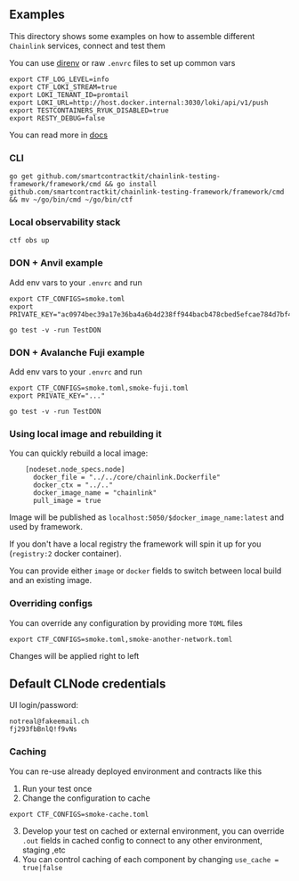 ## Examples
This directory shows some examples on how to assemble different `Chainlink` services, connect and test them

You can use [direnv](https://direnv.net/) or raw `.envrc` files to set up common vars
```
export CTF_LOG_LEVEL=info
export CTF_LOKI_STREAM=true
export LOKI_TENANT_ID=promtail
export LOKI_URL=http://host.docker.internal:3030/loki/api/v1/push
export TESTCONTAINERS_RYUK_DISABLED=true
export RESTY_DEBUG=false
```
You can read more in [docs](https://github.com/smartcontractkit/chainlink-testing-framework/blob/main/framework/README.md)

### CLI
```
go get github.com/smartcontractkit/chainlink-testing-framework/framework/cmd && go install github.com/smartcontractkit/chainlink-testing-framework/framework/cmd && mv ~/go/bin/cmd ~/go/bin/ctf
```

### Local observability stack
```
ctf obs up
```

### DON + Anvil example
Add env vars to your `.envrc` and run
```
export CTF_CONFIGS=smoke.toml
export PRIVATE_KEY="ac0974bec39a17e36ba4a6b4d238ff944bacb478cbed5efcae784d7bf4f2ff80"

go test -v -run TestDON
```

### DON + Avalanche Fuji example
Add env vars to your `.envrc` and run
```
export CTF_CONFIGS=smoke.toml,smoke-fuji.toml
export PRIVATE_KEY="..."

go test -v -run TestDON
```

### Using local image and rebuilding it
You can quickly rebuild a local image:
```
    [nodeset.node_specs.node]
      docker_file = "../../core/chainlink.Dockerfile"
      docker_ctx = "../.."
      docker_image_name = "chainlink"
      pull_image = true
```
Image will be published as `localhost:5050/$docker_image_name:latest` and used by framework.

If you don't have a local registry the framework will spin it up for you (`registry:2` docker container).

You can provide either `image` or `docker` fields to switch between local build and an existing image.

### Overriding configs
You can override any configuration by providing more `TOML` files
```
export CTF_CONFIGS=smoke.toml,smoke-another-network.toml
```
Changes will be applied right to left

## Default CLNode credentials
UI login/password:
```
notreal@fakeemail.ch
fj293fbBnlQ!f9vNs
```

### Caching
You can re-use already deployed environment and contracts like this
1. Run your test once
2. Change the configuration to cache
```
export CTF_CONFIGS=smoke-cache.toml
```
3. Develop your test on cached or external environment, you can override `.out` fields in cached config to connect to any other environment, staging ,etc
4. You can control caching of each component by changing `use_cache = true|false`